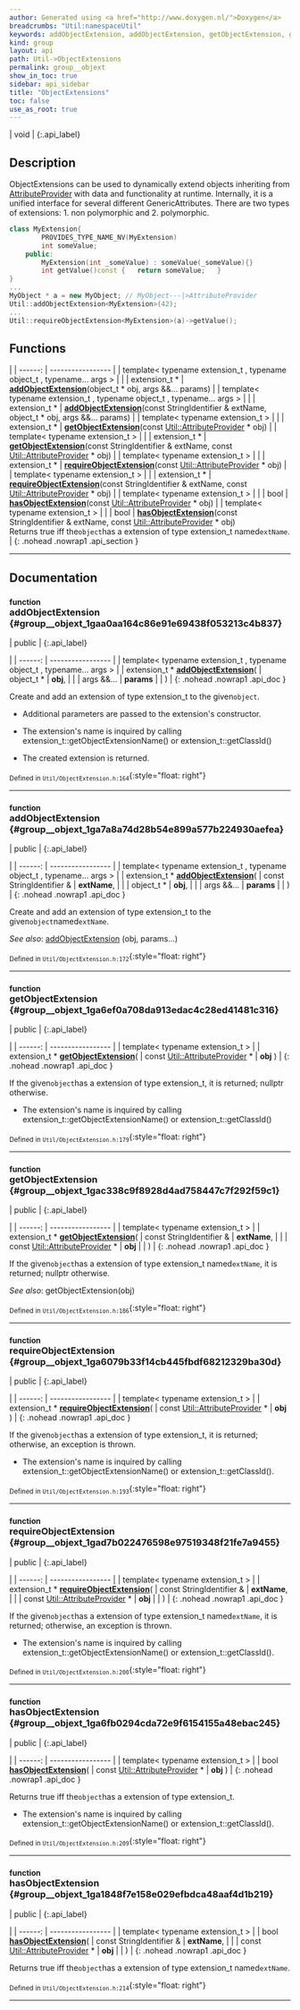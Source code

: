 ```yaml
---
author: Generated using <a href="http://www.doxygen.nl/">Doxygen</a>
breadcrumbs: "Util:namespaceUtil"
keywords: addObjectExtension, addObjectExtension, getObjectExtension, getObjectExtension, requireObjectExtension, requireObjectExtension, hasObjectExtension, hasObjectExtension
kind: group
layout: api
path: Util->ObjectExtensions
permalink: group__objext
show_in_toc: true
sidebar: api_sidebar
title: "ObjectExtensions"
toc: false
use_as_root: true
---
```


| void |
{:.api_label}

## Description



ObjectExtensions can be used to dynamically extend objects inheriting from [AttributeProvider](classUtil_1_1AttributeProvider) with data and functionality at runtime. Internally, it is a unified interface for several different GenericAttributes. There are two types of extensions: 1. non polymorphic and 2. polymorphic.





```cpp
class MyExtension{
        PROVIDES_TYPE_NAME_NV(MyExtension)
        int someValue;
    public:
        MyExtension(int _someValue) : someValue(_someValue){}
        int getValue()const {   return someValue;   }
}
...
MyObject * a = new MyObject; // MyObject---|>AttributeProvider
Util::addObjectExtension<MyExtension>(42);
...
Util::requireObjectExtension<MyExtension>(a)->getValue();

```






## Functions

|
| ------: | ----------------- |
| template< typename extension_t , typename object_t , typename... args >  | |
| extension_t * | **[addObjectExtension](#group%5F%5Fobjext_1gaa0aa164c86e91e69438f053213c4b837)**(object_t * obj, args &&... params) |
| template< typename extension_t , typename object_t , typename... args >  | |
| extension_t * | **[addObjectExtension](#group%5F%5Fobjext_1ga7a8a74d28b54e899a577b224930aefea)**(const StringIdentifier & extName, object_t * obj, args &&... params) |
| template< typename extension_t  >  | |
| extension_t * | **[getObjectExtension](#group%5F%5Fobjext_1ga6ef0a708da913edac4c28ed41481c316)**(const [Util::AttributeProvider](classUtil_1_1AttributeProvider) * obj) |
| template< typename extension_t  >  | |
| extension_t * | **[getObjectExtension](#group%5F%5Fobjext_1gac338c9f8928d4ad758447c7f292f59c1)**(const StringIdentifier & extName, const [Util::AttributeProvider](classUtil_1_1AttributeProvider) * obj) |
| template< typename extension_t  >  | |
| extension_t * | **[requireObjectExtension](#group%5F%5Fobjext_1ga6079b33f14cb445fbdf68212329ba30d)**(const [Util::AttributeProvider](classUtil_1_1AttributeProvider) * obj) |
| template< typename extension_t  >  | |
| extension_t * | **[requireObjectExtension](#group%5F%5Fobjext_1gad7b022476598e97519348f21fe7a9455)**(const StringIdentifier & extName, const [Util::AttributeProvider](classUtil_1_1AttributeProvider) * obj) |
| template< typename extension_t  >  | |
| bool | **[hasObjectExtension](#group%5F%5Fobjext_1ga6fb0294cda72e9f6154155a48ebac245)**(const [Util::AttributeProvider](classUtil_1_1AttributeProvider) * obj) |
| template< typename extension_t  >  | |
| bool | **[hasObjectExtension](#group%5F%5Fobjext_1ga1848f7e158e029efbdca48aaf4d1b219)**(const StringIdentifier & extName, const [Util::AttributeProvider](classUtil_1_1AttributeProvider) * obj) <br/> Returns true iff the`object`has a extension of type extension_t named`extName`. |
{: .nohead .nowrap1 .api_section }


-------------------------------------------------------------------

## Documentation

### <small>function</small><br/> addObjectExtension {#group__objext_1gaa0aa164c86e91e69438f053213c4b837}

| public |
{:.api_label}

|
| ------: | ----------------- |
| template< typename extension_t , typename object_t , typename... args > |
| extension_t * **[addObjectExtension](#group%5F%5Fobjext_1gaa0aa164c86e91e69438f053213c4b837)**( | object_t * | **obj**, |
| | args &&... | **params** |
|   ) |
{: .nohead .nowrap1 .api_doc }



Create and add an extension of type extension_t to the given`object`.

* Additional parameters are passed to the extension's constructor.


* The extension's name is inquired by calling extension_t::getObjectExtensionName() or extension_t::getClassId()


* The created extension is returned.







<sub>Defined in `Util/ObjectExtension.h:164`</sub>{:style="float: right"}

-------------------------------------------------------------------

### <small>function</small><br/> addObjectExtension {#group__objext_1ga7a8a74d28b54e899a577b224930aefea}

| public |
{:.api_label}

|
| ------: | ----------------- |
| template< typename extension_t , typename object_t , typename... args > |
| extension_t * **[addObjectExtension](#group%5F%5Fobjext_1ga7a8a74d28b54e899a577b224930aefea)**( | const StringIdentifier & | **extName**, |
| | object_t * | **obj**, |
| | args &&... | **params** |
|   ) |
{: .nohead .nowrap1 .api_doc }



Create and add an extension of type extension_t to the given`object`named`extName`.

*See also*:  [addObjectExtension](group%5F%5Fobjext#group%5F%5Fobjext_1gaa0aa164c86e91e69438f053213c4b837) (obj, params...)





<sub>Defined in `Util/ObjectExtension.h:172`</sub>{:style="float: right"}

-------------------------------------------------------------------

### <small>function</small><br/> getObjectExtension {#group__objext_1ga6ef0a708da913edac4c28ed41481c316}

| public |
{:.api_label}

|
| ------: | ----------------- |
| template< typename extension_t  > |
| extension_t * **[getObjectExtension](#group%5F%5Fobjext_1ga6ef0a708da913edac4c28ed41481c316)**( | const [Util::AttributeProvider](classUtil_1_1AttributeProvider) * | **obj** ) |
{: .nohead .nowrap1 .api_doc }



If the given`object`has a extension of type extension_t, it is returned; nullptr otherwise.

* The extension's name is inquired by calling extension_t::getObjectExtensionName() or extension_t::getClassId()







<sub>Defined in `Util/ObjectExtension.h:179`</sub>{:style="float: right"}

-------------------------------------------------------------------

### <small>function</small><br/> getObjectExtension {#group__objext_1gac338c9f8928d4ad758447c7f292f59c1}

| public |
{:.api_label}

|
| ------: | ----------------- |
| template< typename extension_t  > |
| extension_t * **[getObjectExtension](#group%5F%5Fobjext_1gac338c9f8928d4ad758447c7f292f59c1)**( | const StringIdentifier & | **extName**, |
| | const [Util::AttributeProvider](classUtil_1_1AttributeProvider) * | **obj** |
|   ) |
{: .nohead .nowrap1 .api_doc }



If the given`object`has a extension of type extension_t named`extName`, it is returned; nullptr otherwise.

*See also*: getObjectExtension(obj)





<sub>Defined in `Util/ObjectExtension.h:186`</sub>{:style="float: right"}

-------------------------------------------------------------------

### <small>function</small><br/> requireObjectExtension {#group__objext_1ga6079b33f14cb445fbdf68212329ba30d}

| public |
{:.api_label}

|
| ------: | ----------------- |
| template< typename extension_t  > |
| extension_t * **[requireObjectExtension](#group%5F%5Fobjext_1ga6079b33f14cb445fbdf68212329ba30d)**( | const [Util::AttributeProvider](classUtil_1_1AttributeProvider) * | **obj** ) |
{: .nohead .nowrap1 .api_doc }



If the given`object`has a extension of type extension_t, it is returned; otherwise, an exception is thrown.

* The extension's name is inquired by calling extension_t::getObjectExtensionName() or extension_t::getClassId().







<sub>Defined in `Util/ObjectExtension.h:193`</sub>{:style="float: right"}

-------------------------------------------------------------------

### <small>function</small><br/> requireObjectExtension {#group__objext_1gad7b022476598e97519348f21fe7a9455}

| public |
{:.api_label}

|
| ------: | ----------------- |
| template< typename extension_t  > |
| extension_t * **[requireObjectExtension](#group%5F%5Fobjext_1gad7b022476598e97519348f21fe7a9455)**( | const StringIdentifier & | **extName**, |
| | const [Util::AttributeProvider](classUtil_1_1AttributeProvider) * | **obj** |
|   ) |
{: .nohead .nowrap1 .api_doc }



If the given`object`has a extension of type extension_t named`extName`, it is returned; otherwise, an exception is thrown.

* The extension's name is inquired by calling extension_t::getObjectExtensionName() or extension_t::getClassId().







<sub>Defined in `Util/ObjectExtension.h:200`</sub>{:style="float: right"}

-------------------------------------------------------------------

### <small>function</small><br/> hasObjectExtension {#group__objext_1ga6fb0294cda72e9f6154155a48ebac245}

| public |
{:.api_label}

|
| ------: | ----------------- |
| template< typename extension_t  > |
| bool **[hasObjectExtension](#group%5F%5Fobjext_1ga6fb0294cda72e9f6154155a48ebac245)**( | const [Util::AttributeProvider](classUtil_1_1AttributeProvider) * | **obj** ) |
{: .nohead .nowrap1 .api_doc }



Returns true iff the`object`has a extension of type extension_t.

* The extension's name is inquired by calling extension_t::getObjectExtensionName() or extension_t::getClassId().







<sub>Defined in `Util/ObjectExtension.h:209`</sub>{:style="float: right"}

-------------------------------------------------------------------

### <small>function</small><br/> hasObjectExtension {#group__objext_1ga1848f7e158e029efbdca48aaf4d1b219}

| public |
{:.api_label}

|
| ------: | ----------------- |
| template< typename extension_t  > |
| bool **[hasObjectExtension](#group%5F%5Fobjext_1ga1848f7e158e029efbdca48aaf4d1b219)**( | const StringIdentifier & | **extName**, |
| | const [Util::AttributeProvider](classUtil_1_1AttributeProvider) * | **obj** |
|   ) |
{: .nohead .nowrap1 .api_doc }

Returns true iff the`object`has a extension of type extension_t named`extName`.





<sub>Defined in `Util/ObjectExtension.h:214`</sub>{:style="float: right"}

-------------------------------------------------------------------

